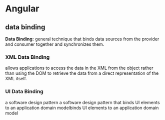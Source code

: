 # Angular

## data binding

**Data Binding:** general technique that binds data sources from the provider and consumer together and synchronizes them.

### XML Data Binding

allows applications to access the data in the XML from the object rather than using the DOM to retrieve the data from a direct representation of the XML itself.

### UI Data Binding

a software design pattern a software design pattern  that binds UI elements to an application domain modelbinds UI elements to an application domain model
